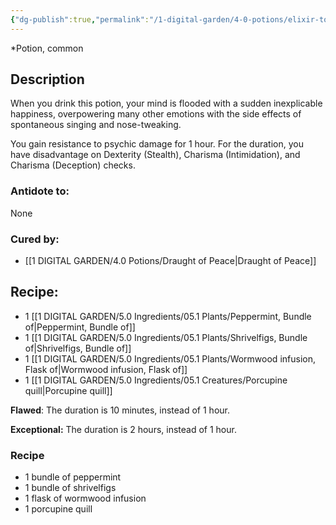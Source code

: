 ```yaml
---
{"dg-publish":true,"permalink":"/1-digital-garden/4-0-potions/elixir-to-induce-euphoria/","tags":["potion","yr2","common"]}
---
```


*Potion, common 

## Description
When you drink this potion, your mind is flooded with a sudden inexplicable happiness, overpowering many other emotions with the side effects of spontaneous singing and nose-tweaking. 

You gain resistance to psychic damage for 1 hour. For the duration, you have disadvantage on Dexterity (Stealth), Charisma (Intimidation), and Charisma (Deception) checks.

### Antidote to: 
None

### Cured by:
- [[1 DIGITAL GARDEN/4.0 Potions/Draught of Peace\|Draught of Peace]]

## Recipe:

- 1 [[1 DIGITAL GARDEN/5.0 Ingredients/05.1 Plants/Peppermint, Bundle of\|Peppermint, Bundle of]]
- 1 [[1 DIGITAL GARDEN/5.0 Ingredients/05.1 Plants/Shrivelfigs, Bundle of\|Shrivelfigs, Bundle of]]
- 1 [[1 DIGITAL GARDEN/5.0 Ingredients/05.1 Plants/Wormwood infusion, Flask of\|Wormwood infusion, Flask of]]
- 1 [[1 DIGITAL GARDEN/5.0 Ingredients/05.1 Creatures/Porcupine quill\|Porcupine quill]]

**Flawed**:
The duration is 10 minutes, instead of 1 hour.

**Exceptional:** 
The duration is 2 hours, instead of 1 hour.

### Recipe
* 1 bundle of peppermint
* 1 bundle of shrivelfigs
* 1 flask of wormwood infusion
* 1 porcupine quill
